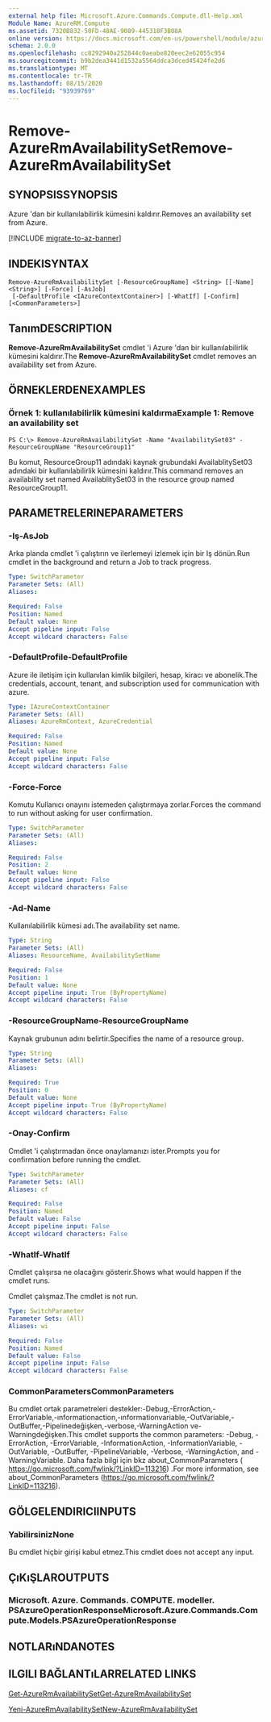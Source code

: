 ```yaml
---
external help file: Microsoft.Azure.Commands.Compute.dll-Help.xml
Module Name: AzureRM.Compute
ms.assetid: 7320B832-50FD-48AE-9089-445318F3B08A
online version: https://docs.microsoft.com/en-us/powershell/module/azurerm.compute/remove-azurermavailabilityset
schema: 2.0.0
ms.openlocfilehash: cc8292940a252844c0aeabe820eec2e62055c954
ms.sourcegitcommit: b9b2dea3441d1532a5564ddca3dced45424fe2d6
ms.translationtype: MT
ms.contentlocale: tr-TR
ms.lasthandoff: 08/15/2020
ms.locfileid: "93939769"
---
```

# <span data-ttu-id="0b110-101">Remove-AzureRmAvailabilitySet</span><span class="sxs-lookup"><span data-stu-id="0b110-101">Remove-AzureRmAvailabilitySet</span></span>

## <span data-ttu-id="0b110-102">SYNOPSIS</span><span class="sxs-lookup"><span data-stu-id="0b110-102">SYNOPSIS</span></span>
<span data-ttu-id="0b110-103">Azure 'dan bir kullanılabilirlik kümesini kaldırır.</span><span class="sxs-lookup"><span data-stu-id="0b110-103">Removes an availability set from Azure.</span></span>

[!INCLUDE [migrate-to-az-banner](../../includes/migrate-to-az-banner.md)]

## <span data-ttu-id="0b110-104">INDEKI</span><span class="sxs-lookup"><span data-stu-id="0b110-104">SYNTAX</span></span>

```
Remove-AzureRmAvailabilitySet [-ResourceGroupName] <String> [[-Name] <String>] [-Force] [-AsJob]
 [-DefaultProfile <IAzureContextContainer>] [-WhatIf] [-Confirm] [<CommonParameters>]
```

## <span data-ttu-id="0b110-105">Tanım</span><span class="sxs-lookup"><span data-stu-id="0b110-105">DESCRIPTION</span></span>
<span data-ttu-id="0b110-106">**Remove-AzureRmAvailabilitySet** cmdlet 'i Azure 'dan bir kullanılabilirlik kümesini kaldırır.</span><span class="sxs-lookup"><span data-stu-id="0b110-106">The **Remove-AzureRmAvailabilitySet** cmdlet removes an availability set from Azure.</span></span>

## <span data-ttu-id="0b110-107">ÖRNEKLERDEN</span><span class="sxs-lookup"><span data-stu-id="0b110-107">EXAMPLES</span></span>

### <span data-ttu-id="0b110-108">Örnek 1: kullanılabilirlik kümesini kaldırma</span><span class="sxs-lookup"><span data-stu-id="0b110-108">Example 1: Remove an availability set</span></span>
```
PS C:\> Remove-AzureRmAvailabilitySet -Name "AvailabilitySet03" -ResourceGroupName "ResourceGroup11"
```

<span data-ttu-id="0b110-109">Bu komut, ResourceGroup11 adındaki kaynak grubundaki AvailablitySet03 adındaki bir kullanılabilirlik kümesini kaldırır.</span><span class="sxs-lookup"><span data-stu-id="0b110-109">This command removes an availability set named AvailablitySet03 in the resource group named ResourceGroup11.</span></span>

## <span data-ttu-id="0b110-110">PARAMETRELERINE</span><span class="sxs-lookup"><span data-stu-id="0b110-110">PARAMETERS</span></span>

### <span data-ttu-id="0b110-111">-Iş</span><span class="sxs-lookup"><span data-stu-id="0b110-111">-AsJob</span></span>
<span data-ttu-id="0b110-112">Arka planda cmdlet 'i çalıştırın ve ilerlemeyi izlemek için bir Iş dönün.</span><span class="sxs-lookup"><span data-stu-id="0b110-112">Run cmdlet in the background and return a Job to track progress.</span></span>

```yaml
Type: SwitchParameter
Parameter Sets: (All)
Aliases: 

Required: False
Position: Named
Default value: None
Accept pipeline input: False
Accept wildcard characters: False
```

### <span data-ttu-id="0b110-113">-DefaultProfile</span><span class="sxs-lookup"><span data-stu-id="0b110-113">-DefaultProfile</span></span>
<span data-ttu-id="0b110-114">Azure ile iletişim için kullanılan kimlik bilgileri, hesap, kiracı ve abonelik.</span><span class="sxs-lookup"><span data-stu-id="0b110-114">The credentials, account, tenant, and subscription used for communication with azure.</span></span>

```yaml
Type: IAzureContextContainer
Parameter Sets: (All)
Aliases: AzureRmContext, AzureCredential

Required: False
Position: Named
Default value: None
Accept pipeline input: False
Accept wildcard characters: False
```

### <span data-ttu-id="0b110-115">-Force</span><span class="sxs-lookup"><span data-stu-id="0b110-115">-Force</span></span>
<span data-ttu-id="0b110-116">Komutu Kullanıcı onayını istemeden çalıştırmaya zorlar.</span><span class="sxs-lookup"><span data-stu-id="0b110-116">Forces the command to run without asking for user confirmation.</span></span>

```yaml
Type: SwitchParameter
Parameter Sets: (All)
Aliases: 

Required: False
Position: 2
Default value: None
Accept pipeline input: False
Accept wildcard characters: False
```

### <span data-ttu-id="0b110-117">-Ad</span><span class="sxs-lookup"><span data-stu-id="0b110-117">-Name</span></span>
<span data-ttu-id="0b110-118">Kullanılabilirlik kümesi adı.</span><span class="sxs-lookup"><span data-stu-id="0b110-118">The availability set name.</span></span>

```yaml
Type: String
Parameter Sets: (All)
Aliases: ResourceName, AvailabilitySetName

Required: False
Position: 1
Default value: None
Accept pipeline input: True (ByPropertyName)
Accept wildcard characters: False
```

### <span data-ttu-id="0b110-119">-ResourceGroupName</span><span class="sxs-lookup"><span data-stu-id="0b110-119">-ResourceGroupName</span></span>
<span data-ttu-id="0b110-120">Kaynak grubunun adını belirtir.</span><span class="sxs-lookup"><span data-stu-id="0b110-120">Specifies the name of a resource group.</span></span>

```yaml
Type: String
Parameter Sets: (All)
Aliases: 

Required: True
Position: 0
Default value: None
Accept pipeline input: True (ByPropertyName)
Accept wildcard characters: False
```

### <span data-ttu-id="0b110-121">-Onay</span><span class="sxs-lookup"><span data-stu-id="0b110-121">-Confirm</span></span>
<span data-ttu-id="0b110-122">Cmdlet 'i çalıştırmadan önce onaylamanızı ister.</span><span class="sxs-lookup"><span data-stu-id="0b110-122">Prompts you for confirmation before running the cmdlet.</span></span>

```yaml
Type: SwitchParameter
Parameter Sets: (All)
Aliases: cf

Required: False
Position: Named
Default value: False
Accept pipeline input: False
Accept wildcard characters: False
```

### <span data-ttu-id="0b110-123">-WhatIf</span><span class="sxs-lookup"><span data-stu-id="0b110-123">-WhatIf</span></span>
<span data-ttu-id="0b110-124">Cmdlet çalışırsa ne olacağını gösterir.</span><span class="sxs-lookup"><span data-stu-id="0b110-124">Shows what would happen if the cmdlet runs.</span></span>

<span data-ttu-id="0b110-125">Cmdlet çalışmaz.</span><span class="sxs-lookup"><span data-stu-id="0b110-125">The cmdlet is not run.</span></span>

```yaml
Type: SwitchParameter
Parameter Sets: (All)
Aliases: wi

Required: False
Position: Named
Default value: False
Accept pipeline input: False
Accept wildcard characters: False
```

### <span data-ttu-id="0b110-126">CommonParameters</span><span class="sxs-lookup"><span data-stu-id="0b110-126">CommonParameters</span></span>
<span data-ttu-id="0b110-127">Bu cmdlet ortak parametreleri destekler:-Debug,-ErrorAction,-ErrorVariable,-ınformationaction,-ınformationvariable,-OutVariable,-OutBuffer,-Pipelinedeğişken,-verbose,-WarningAction ve-Warningdeğişken.</span><span class="sxs-lookup"><span data-stu-id="0b110-127">This cmdlet supports the common parameters: -Debug, -ErrorAction, -ErrorVariable, -InformationAction, -InformationVariable, -OutVariable, -OutBuffer, -PipelineVariable, -Verbose, -WarningAction, and -WarningVariable.</span></span> <span data-ttu-id="0b110-128">Daha fazla bilgi için bkz about_CommonParameters ( https://go.microsoft.com/fwlink/?LinkID=113216) .</span><span class="sxs-lookup"><span data-stu-id="0b110-128">For more information, see about_CommonParameters (https://go.microsoft.com/fwlink/?LinkID=113216).</span></span>

## <span data-ttu-id="0b110-129">GÖLGELENDIRICI</span><span class="sxs-lookup"><span data-stu-id="0b110-129">INPUTS</span></span>

### <span data-ttu-id="0b110-130">Yabilirsiniz</span><span class="sxs-lookup"><span data-stu-id="0b110-130">None</span></span>
<span data-ttu-id="0b110-131">Bu cmdlet hiçbir girişi kabul etmez.</span><span class="sxs-lookup"><span data-stu-id="0b110-131">This cmdlet does not accept any input.</span></span>

## <span data-ttu-id="0b110-132">ÇıKıŞLAR</span><span class="sxs-lookup"><span data-stu-id="0b110-132">OUTPUTS</span></span>

### <span data-ttu-id="0b110-133">Microsoft. Azure. Commands. COMPUTE. modeller. PSAzureOperationResponse</span><span class="sxs-lookup"><span data-stu-id="0b110-133">Microsoft.Azure.Commands.Compute.Models.PSAzureOperationResponse</span></span>

## <span data-ttu-id="0b110-134">NOTLARıNDA</span><span class="sxs-lookup"><span data-stu-id="0b110-134">NOTES</span></span>

## <span data-ttu-id="0b110-135">ILGILI BAĞLANTıLAR</span><span class="sxs-lookup"><span data-stu-id="0b110-135">RELATED LINKS</span></span>

[<span data-ttu-id="0b110-136">Get-AzureRmAvailabilitySet</span><span class="sxs-lookup"><span data-stu-id="0b110-136">Get-AzureRmAvailabilitySet</span></span>](./Get-AzureRmAvailabilitySet.md)

[<span data-ttu-id="0b110-137">Yeni-AzureRmAvailabilitySet</span><span class="sxs-lookup"><span data-stu-id="0b110-137">New-AzureRmAvailabilitySet</span></span>](./New-AzureRmAvailabilitySet.md)


